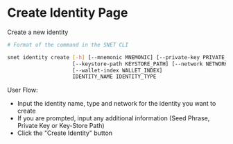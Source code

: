 # Create Identity Page

Create a new identity

<ImageViewer src="/assets/images/products/AIMarketplace/TUI/GetStartedWithTheTUI.webp" alt="Create Identity Page"/>

```bash
# Format of the command in the SNET CLI

snet identity create [-h] [--mnemonic MNEMONIC] [--private-key PRIVATE_KEY]
                     [--keystore-path KEYSTORE_PATH] [--network NETWORK]
                     [--wallet-index WALLET_INDEX]
                     IDENTITY_NAME IDENTITY_TYPE
```

User Flow:

* Input the identity name, type and network for the identity you want to create
* If you are prompted, input any additional information (Seed Phrase, Private Key or Key-Store Path)
* Click the "Create Identity" button
